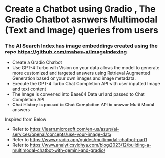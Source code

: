 # Create a Chatbot using Gradio , The Gradio Chatbot asnwers Multimodal (Text and Image) queries from users 
### The AI Search Index has image embeddings created using the repo https://github.com/mahes-a/ImageIndexing
- Create a Gradio Chatbot
- Use GPT-4 Turbo with Vision on your data allows the model to generate more customized and targeted answers using Retrieval Augmented Generation based on your own images and image metadata. 
- Execute the GPT-4 Turbo Chat Completion API with user inputted Image  and text content
- The Image is converted into Base64 Data url and passed to Chat Completion API
- Chat History is passed to Chat Completion API to answer Multi Modal answers 

Inspired from Below 
- Refer to https://learn.microsoft.com/en-us/azure/ai-services/openai/concepts/use-your-image-data
- Refer to https://www.gradio.app/guides/multimodal-chatbot-part1
- Refer to https://www.analyticsvidhya.com/blog/2023/12/building-a-multimodal-chatbot-with-gemini-and-gradio/
